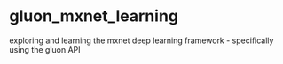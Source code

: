 # gluon_mxnet_learning
exploring and learning the mxnet deep learning framework - specifically using the gluon API
